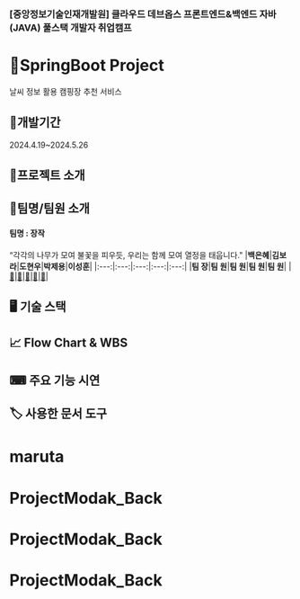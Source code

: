 

### [중앙정보기술인재개발원] 클라우드 데브옵스 프론트엔드&백엔드 자바(JAVA) 풀스택 개발자 취업캠프

# 🚩SpringBoot Project 
날씨 정보 활용 캠핑장 추천 서비스


## 📆개발기간
2024.4.19~2024.5.26

## 👀프로젝트 소개



## 👥팀명/팀원 소개
#### 팀명 : 장작
“각각의 나무가 모여 불꽃을 피우듯, 우리는 함께 모여 열정을 태웁니다."
|**백은혜**|**김보라**|**도현우**|**박제용**|**이성훈**| 
|:---:|:---:|:---:|:---:|:---:|
|**팀  장**|**팀  원**|**팀  원**|**팀  원**|**팀  원**|
|[🔗](https://github.com/)|[🔗](https://github.com/kimpurple0520)|[🔗](https://github.com/)|[🔗](https://github.com/)|[🔗](https://github.com/)|


## 🖥 기술 스택

## 📈 Flow Chart & WBS


## ⌨ 주요 기능 시연

## 🏷 사용한 문서 도구
# maruta
# ProjectModak_Back
# ProjectModak_Back
# ProjectModak_Back
